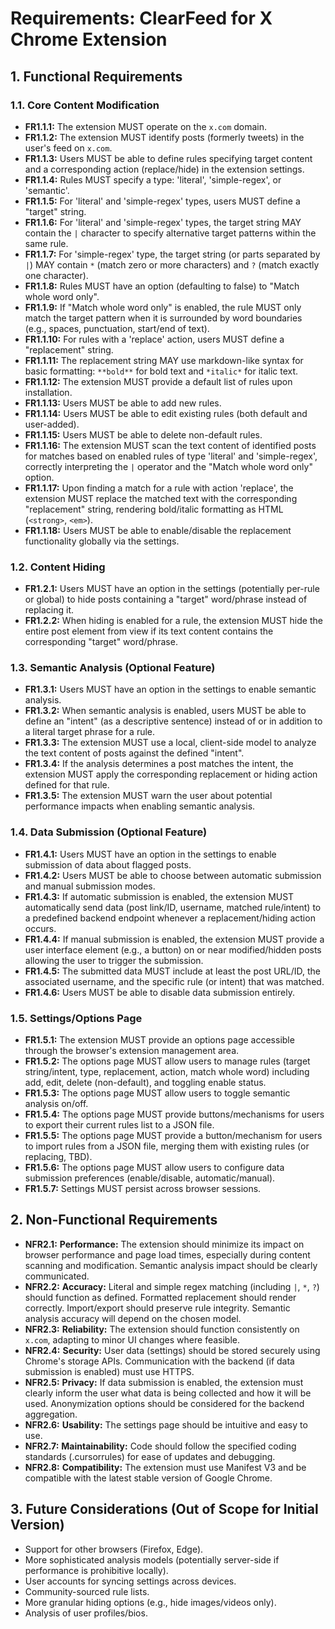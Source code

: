 # Requirements: ClearFeed for X Chrome Extension

## 1. Functional Requirements

### 1.1. Core Content Modification
- **FR1.1.1:** The extension MUST operate on the `x.com` domain.
- **FR1.1.2:** The extension MUST identify posts (formerly tweets) in the user's feed on `x.com`.
- **FR1.1.3:** Users MUST be able to define rules specifying target content and a corresponding action (replace/hide) in the extension settings.
- **FR1.1.4:** Rules MUST specify a type: 'literal', 'simple-regex', or 'semantic'.
- **FR1.1.5:** For 'literal' and 'simple-regex' types, users MUST define a "target" string.
- **FR1.1.6:** For 'literal' and 'simple-regex' types, the target string MAY contain the `|` character to specify alternative target patterns within the same rule.
- **FR1.1.7:** For 'simple-regex' type, the target string (or parts separated by `|`) MAY contain `*` (match zero or more characters) and `?` (match exactly one character).
- **FR1.1.8:** Rules MUST have an option (defaulting to false) to "Match whole word only".
- **FR1.1.9:** If "Match whole word only" is enabled, the rule MUST only match the target pattern when it is surrounded by word boundaries (e.g., spaces, punctuation, start/end of text).
- **FR1.1.10:** For rules with a 'replace' action, users MUST define a "replacement" string.
- **FR1.1.11:** The replacement string MAY use markdown-like syntax for basic formatting: `**bold**` for bold text and `*italic*` for italic text.
- **FR1.1.12:** The extension MUST provide a default list of rules upon installation.
- **FR1.1.13:** Users MUST be able to add new rules.
- **FR1.1.14:** Users MUST be able to edit existing rules (both default and user-added).
- **FR1.1.15:** Users MUST be able to delete non-default rules.
- **FR1.1.16:** The extension MUST scan the text content of identified posts for matches based on enabled rules of type 'literal' and 'simple-regex', correctly interpreting the `|` operator and the "Match whole word only" option.
- **FR1.1.17:** Upon finding a match for a rule with action 'replace', the extension MUST replace the matched text with the corresponding "replacement" string, rendering bold/italic formatting as HTML (`<strong>`, `<em>`).
- **FR1.1.18:** Users MUST be able to enable/disable the replacement functionality globally via the settings.

### 1.2. Content Hiding
- **FR1.2.1:** Users MUST have an option in the settings (potentially per-rule or global) to hide posts containing a "target" word/phrase instead of replacing it.
- **FR1.2.2:** When hiding is enabled for a rule, the extension MUST hide the entire post element from view if its text content contains the corresponding "target" word/phrase.

### 1.3. Semantic Analysis (Optional Feature)
- **FR1.3.1:** Users MUST have an option in the settings to enable semantic analysis.
- **FR1.3.2:** When semantic analysis is enabled, users MUST be able to define an "intent" (as a descriptive sentence) instead of or in addition to a literal target phrase for a rule.
- **FR1.3.3:** The extension MUST use a local, client-side model to analyze the text content of posts against the defined "intent".
- **FR1.3.4:** If the analysis determines a post matches the intent, the extension MUST apply the corresponding replacement or hiding action defined for that rule.
- **FR1.3.5:** The extension MUST warn the user about potential performance impacts when enabling semantic analysis.

### 1.4. Data Submission (Optional Feature)
- **FR1.4.1:** Users MUST have an option in the settings to enable submission of data about flagged posts.
- **FR1.4.2:** Users MUST be able to choose between automatic submission and manual submission modes.
- **FR1.4.3:** If automatic submission is enabled, the extension MUST automatically send data (post link/ID, username, matched rule/intent) to a predefined backend endpoint whenever a replacement/hiding action occurs.
- **FR1.4.4:** If manual submission is enabled, the extension MUST provide a user interface element (e.g., a button) on or near modified/hidden posts allowing the user to trigger the submission.
- **FR1.4.5:** The submitted data MUST include at least the post URL/ID, the associated username, and the specific rule (or intent) that was matched.
- **FR1.4.6:** Users MUST be able to disable data submission entirely.

### 1.5. Settings/Options Page
- **FR1.5.1:** The extension MUST provide an options page accessible through the browser's extension management area.
- **FR1.5.2:** The options page MUST allow users to manage rules (target string/intent, type, replacement, action, match whole word) including add, edit, delete (non-default), and toggling enable status.
- **FR1.5.3:** The options page MUST allow users to toggle semantic analysis on/off.
- **FR1.5.4:** The options page MUST provide buttons/mechanisms for users to export their current rules list to a JSON file.
- **FR1.5.5:** The options page MUST provide a button/mechanism for users to import rules from a JSON file, merging them with existing rules (or replacing, TBD).
- **FR1.5.6:** The options page MUST allow users to configure data submission preferences (enable/disable, automatic/manual).
- **FR1.5.7:** Settings MUST persist across browser sessions.

## 2. Non-Functional Requirements

- **NFR2.1:** **Performance:** The extension should minimize its impact on browser performance and page load times, especially during content scanning and modification. Semantic analysis impact should be clearly communicated.
- **NFR2.2:** **Accuracy:** Literal and simple regex matching (including `|`, `*`, `?`) should function as defined. Formatted replacement should render correctly. Import/export should preserve rule integrity. Semantic analysis accuracy will depend on the chosen model.
- **NFR2.3:** **Reliability:** The extension should function consistently on `x.com`, adapting to minor UI changes where feasible.
- **NFR2.4:** **Security:** User data (settings) should be stored securely using Chrome's storage APIs. Communication with the backend (if data submission is enabled) must use HTTPS.
- **NFR2.5:** **Privacy:** If data submission is enabled, the extension must clearly inform the user what data is being collected and how it will be used. Anonymization options should be considered for the backend aggregation.
- **NFR2.6:** **Usability:** The settings page should be intuitive and easy to use.
- **NFR2.7:** **Maintainability:** Code should follow the specified coding standards (.cursorrules) for ease of updates and debugging.
- **NFR2.8:** **Compatibility:** The extension must use Manifest V3 and be compatible with the latest stable version of Google Chrome.

## 3. Future Considerations (Out of Scope for Initial Version)

- Support for other browsers (Firefox, Edge).
- More sophisticated analysis models (potentially server-side if performance is prohibitive locally).
- User accounts for syncing settings across devices.
- Community-sourced rule lists.
- More granular hiding options (e.g., hide images/videos only).
- Analysis of user profiles/bios. 